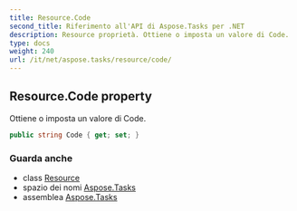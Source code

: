 ```yaml
---
title: Resource.Code
second_title: Riferimento all'API di Aspose.Tasks per .NET
description: Resource proprietà. Ottiene o imposta un valore di Code.
type: docs
weight: 240
url: /it/net/aspose.tasks/resource/code/
---
```

## Resource.Code property

Ottiene o imposta un valore di Code.

```csharp
public string Code { get; set; }
```

### Guarda anche

* class [Resource](../)
* spazio dei nomi [Aspose.Tasks](../../resource/)
* assemblea [Aspose.Tasks](../../../)


